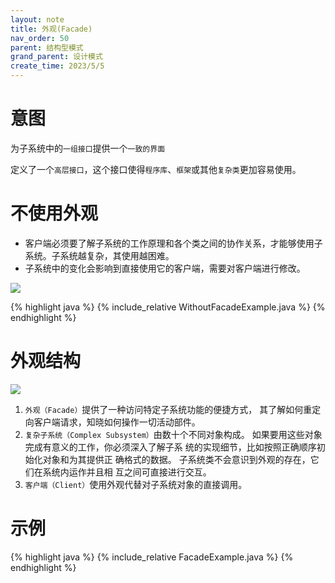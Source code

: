 ```yaml
---
layout: note
title: 外观(Facade)
nav_order: 50
parent: 结构型模式
grand_parent: 设计模式
create_time: 2023/5/5
---
```


# 意图

为子系统中的`一组接口`提供一个`一致的界面`

定义了一个`高层接口`，这个接口使得`程序库`、`框架`或其他`复杂类`更加容易使用。

# 不使用外观

- 客户端必须要了解子系统的工作原理和各个类之间的协作关系，才能够使用子系统。子系统越复杂，其使用越困难。
- 子系统中的变化会影响到直接使用它的客户端，需要对客户端进行修改。

![](https://cdn.jsdelivr.net/gh/luguosong/images@master/diagrams/design-pattern/structural/%E4%B8%8D%E4%BD%BF%E7%94%A8%E5%A4%96%E8%A7%82%E6%A8%A1%E5%BC%8F.svg)

{% highlight java %}
{% include_relative WithoutFacadeExample.java %}
{% endhighlight %}

# 外观结构

![](https://cdn.jsdelivr.net/gh/luguosong/images@master/blog-img/20230526092405.png)

1. `外观（Facade）`提供了一种访问特定子系统功能的便捷方式，
   其了解如何重定向客户端请求，知晓如何操作一切活动部件。
2. `复杂子系统（Complex Subsystem）`由数十个不同对象构成。
   如果要用这些对象完成有意义的工作，你必须深入了解子系
   统的实现细节，比如按照正确顺序初始化对象和为其提供正
   确格式的数据。
   子系统类不会意识到外观的存在，它们在系统内运作并且相
   互之间可直接进行交互。
3. `客户端（Client）`使用外观代替对子系统对象的直接调用。

# 示例

{% highlight java %}
{% include_relative FacadeExample.java %}
{% endhighlight %}
